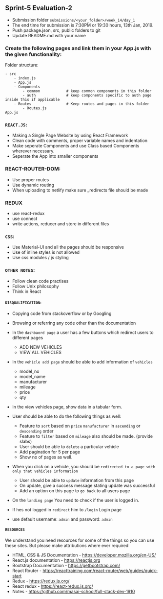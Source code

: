 ## Sprint-5 Evaluation-2

- Submission folder `submissions/<your_folder>/week_14/day_1`
- The end time for submission is 7:30PM or 19:30 hours, 13th Jan, 2019.
- Push package.json, src, public folders to git 
- Update README.md with your name

###  Create the following pages and link them in your App.js with the given functionality:

Folder structure:
```
- src
    - index.js
    - App.js
    - Components
        - common            # keep common components in this folder
        - auth              # keep components specific to auth page inside this if applicable
    - Routes                # Keep routes and pages in this folder
        - Routes.js
App.js
```

### `REACT.JS`:
- Making a Single Page Website by using React Framework
- Clean code with comments, proper variable names and indentation
- Make seperate Components and use Class based Components wherever necessary. 
- Seperate the App into smaller components

### REACT-ROUTER-DOM:
- Use proper routes
- Use dynamic routing 
- When uploading to netlify make sure _redirects file should be made

### REDUX
- use react-redux
- use connect
- write actions, reducer and store in different files

### `CSS`:
- Use Material-UI and all the pages should be responsive
- Use of inline styles is not allowed
- Use css modules / js styling

### `OTHER NOTES`:
- Follow clean code practises
- Follow Unix philosophy
- Think in React

#### `DISQUALIFICATION`:

- Copying code from stackoverflow or by Googling
- Browsing or referring any code other than the documentation

- In the `dashbaord page` a user has a few buttons which redirect users to different pages
    - ADD NEW VEHICLES
    - VIEW ALL VEHICLES
- In the `vehicle add page` should be able to add information of `vehicles`
    - model_no
    - model_name
    - manufacturer
    - mileage
    - price
    - qty
- In the view vehicles page, show data in a tabular form.
- User should be able to do the following things as well:
    - Feature to `sort` based on `price` `manufacturer` in `ascending` or `descending` order
    - Feature to `filter` based on `mileage` also should be made. (provide slabs)
    - User should be able to `delete` a particular vehicle
    - Add pagination for 5 per page
    - Show no of pages as well. 
- When you click on a vehicle, you should be `redirected to a page with only that vehicles information`
    - User should be able to `update` information from this page
    - On update, give a success message stating update was successful
    - Add an option on this page to `go back` to all users page
- On the `landing page` You need to check if the user is logged in.
- If hes not logged in `redirect` him to `/login` Login page
- use default username: `admin` and password: `admin`


#### `RESOURCES`

We understand you need resources for some of the things so you can use these sites. But please make attributions where ever required

- HTML, CSS & JS Documentation - <https://developer.mozilla.org/en-US/>
- React.js documentation - <https://reactjs.org>
- Bootstrap Documentation - https://getbootstrap.com/
- React Router - https://reacttraining.com/react-router/web/guides/quick-start
- Redux - https://redux.js.org/
- React redux - https://react-redux.js.org/
- Notes - https://github.com/masai-school/full-stack-dev-1910